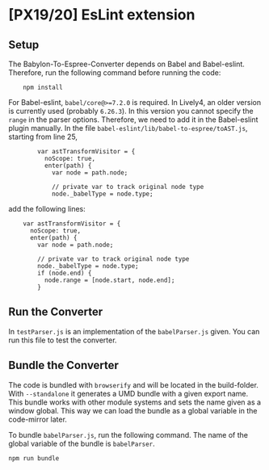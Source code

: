 # [PX19/20] EsLint extension

## Setup
The Babylon-To-Espree-Converter depends on Babel and Babel-eslint. Therefore, run the following command before running the code:
```
    npm install
```

For Babel-eslint, `babel/core@>=7.2.0` is required. In Lively4, an older version is currently used (probably `6.26.3`).
In this version you cannot specify the `range` in the parser options. 
Therefore, we need to add it in the Babel-eslint plugin manually.
In the file `babel-eslint/lib/babel-to-espree/toAST.js`, starting from line 25,
```
        var astTransformVisitor = {
          noScope: true,
          enter(path) {
            var node = path.node;
        
            // private var to track original node type
            node._babelType = node.type;
```
add the following lines:
```
    var astTransformVisitor = {
      noScope: true,
      enter(path) {
        var node = path.node;
    
        // private var to track original node type
        node._babelType = node.type;
        if (node.end) {
          node.range = [node.start, node.end];
        }
```

## Run the Converter
In `testParser.js` is an implementation of the `babelParser.js` given. You can run this file to test the converter.


## Bundle the Converter
The code is bundled with `browserify` and will be located in the build-folder. With `--standalone` it generates a UMD bundle with a given export name.
This bundle works with other module systems and sets the name given as a window global.
This way we can load the bundle as a global variable in the code-mirror later.

To bundle `babelParser.js`, run the following command. The name of the global variable of the bundle is `babelParser`.
```
npm run bundle
```

